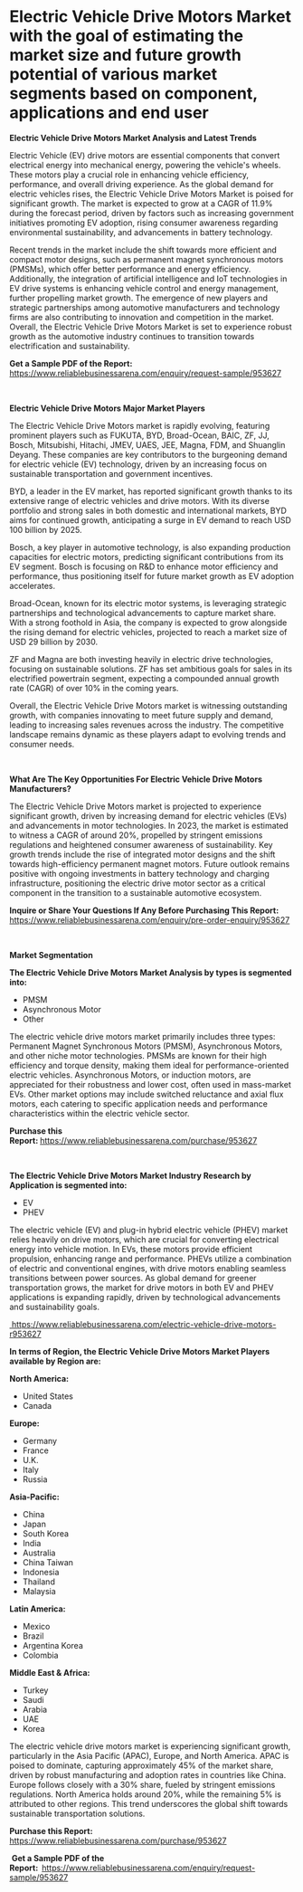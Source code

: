 <p><h1>Electric Vehicle Drive Motors Market with the goal of estimating the market size and future growth potential of various market segments based on component, applications and end user</h1></p><p><strong>Electric Vehicle Drive Motors Market Analysis and Latest Trends</strong></p>
<p><p>Electric Vehicle (EV) drive motors are essential components that convert electrical energy into mechanical energy, powering the vehicle's wheels. These motors play a crucial role in enhancing vehicle efficiency, performance, and overall driving experience. As the global demand for electric vehicles rises, the Electric Vehicle Drive Motors Market is poised for significant growth. The market is expected to grow at a CAGR of 11.9% during the forecast period, driven by factors such as increasing government initiatives promoting EV adoption, rising consumer awareness regarding environmental sustainability, and advancements in battery technology.</p><p>Recent trends in the market include the shift towards more efficient and compact motor designs, such as permanent magnet synchronous motors (PMSMs), which offer better performance and energy efficiency. Additionally, the integration of artificial intelligence and IoT technologies in EV drive systems is enhancing vehicle control and energy management, further propelling market growth. The emergence of new players and strategic partnerships among automotive manufacturers and technology firms are also contributing to innovation and competition in the market. Overall, the Electric Vehicle Drive Motors Market is set to experience robust growth as the automotive industry continues to transition towards electrification and sustainability.</p></p>
<p><strong>Get a Sample PDF of the Report:&nbsp;</strong> <a href="https://www.reliablebusinessarena.com/enquiry/request-sample/953627?utm_campaign=2532&utm_medium=2&utm_source=Github&utm_content=ia&utm_term=18042025&utm_id=electric-vehicle-drive-motors">https://www.reliablebusinessarena.com/enquiry/request-sample/953627</a></p>
<p>&nbsp;</p>
<p><strong>Electric Vehicle Drive Motors Major Market Players</strong></p>
<p><p>The Electric Vehicle Drive Motors market is rapidly evolving, featuring prominent players such as FUKUTA, BYD, Broad-Ocean, BAIC, ZF, JJ, Bosch, Mitsubishi, Hitachi, JMEV, UAES, JEE, Magna, FDM, and Shuanglin Deyang. These companies are key contributors to the burgeoning demand for electric vehicle (EV) technology, driven by an increasing focus on sustainable transportation and government incentives.</p><p>BYD, a leader in the EV market, has reported significant growth thanks to its extensive range of electric vehicles and drive motors. With its diverse portfolio and strong sales in both domestic and international markets, BYD aims for continued growth, anticipating a surge in EV demand to reach USD 100 billion by 2025.</p><p>Bosch, a key player in automotive technology, is also expanding production capacities for electric motors, predicting significant contributions from its EV segment. Bosch is focusing on R&D to enhance motor efficiency and performance, thus positioning itself for future market growth as EV adoption accelerates.</p><p>Broad-Ocean, known for its electric motor systems, is leveraging strategic partnerships and technological advancements to capture market share. With a strong foothold in Asia, the company is expected to grow alongside the rising demand for electric vehicles, projected to reach a market size of USD 29 billion by 2030.</p><p>ZF and Magna are both investing heavily in electric drive technologies, focusing on sustainable solutions. ZF has set ambitious goals for sales in its electrified powertrain segment, expecting a compounded annual growth rate (CAGR) of over 10% in the coming years.</p><p>Overall, the Electric Vehicle Drive Motors market is witnessing outstanding growth, with companies innovating to meet future supply and demand, leading to increasing sales revenues across the industry. The competitive landscape remains dynamic as these players adapt to evolving trends and consumer needs.</p></p>
<p>&nbsp;</p>
<p><strong>What Are The Key Opportunities For Electric Vehicle Drive Motors Manufacturers?</strong></p>
<p><p>The Electric Vehicle Drive Motors market is projected to experience significant growth, driven by increasing demand for electric vehicles (EVs) and advancements in motor technologies. In 2023, the market is estimated to witness a CAGR of around 20%, propelled by stringent emissions regulations and heightened consumer awareness of sustainability. Key growth trends include the rise of integrated motor designs and the shift towards high-efficiency permanent magnet motors. Future outlook remains positive with ongoing investments in battery technology and charging infrastructure, positioning the electric drive motor sector as a critical component in the transition to a sustainable automotive ecosystem.</p></p>
<p><strong>Inquire or Share Your Questions If Any Before Purchasing This Report:</strong> <a href="https://www.reliablebusinessarena.com/enquiry/pre-order-enquiry/953627?utm_campaign=2532&utm_medium=2&utm_source=Github&utm_content=ia&utm_term=18042025&utm_id=electric-vehicle-drive-motors">https://www.reliablebusinessarena.com/enquiry/pre-order-enquiry/953627</a></p>
<p>&nbsp;</p>
<p><strong>Market Segmentation</strong></p>
<p><strong>The Electric Vehicle Drive Motors Market Analysis by types is segmented into:</strong></p>
<p><ul><li>PMSM</li><li>Asynchronous Motor</li><li>Other</li></ul></p>
<p><p>The electric vehicle drive motors market primarily includes three types: Permanent Magnet Synchronous Motors (PMSM), Asynchronous Motors, and other niche motor technologies. PMSMs are known for their high efficiency and torque density, making them ideal for performance-oriented electric vehicles. Asynchronous Motors, or induction motors, are appreciated for their robustness and lower cost, often used in mass-market EVs. Other market options may include switched reluctance and axial flux motors, each catering to specific application needs and performance characteristics within the electric vehicle sector.</p></p>
<p><strong>Purchase this Report:&nbsp;</strong><a href="https://www.reliablebusinessarena.com/purchase/953627?utm_campaign=2532&utm_medium=2&utm_source=Github&utm_content=ia&utm_term=18042025&utm_id=electric-vehicle-drive-motors">https://www.reliablebusinessarena.com/purchase/953627</a></p>
<p>&nbsp;</p>
<p><strong>The Electric Vehicle Drive Motors Market Industry Research by Application is segmented into:</strong></p>
<p><ul><li>EV</li><li>PHEV</li></ul></p>
<p><p>The electric vehicle (EV) and plug-in hybrid electric vehicle (PHEV) market relies heavily on drive motors, which are crucial for converting electrical energy into vehicle motion. In EVs, these motors provide efficient propulsion, enhancing range and performance. PHEVs utilize a combination of electric and conventional engines, with drive motors enabling seamless transitions between power sources. As global demand for greener transportation grows, the market for drive motors in both EV and PHEV applications is expanding rapidly, driven by technological advancements and sustainability goals.</p></p>
<p><a href="https://www.reliablebusinessarena.com/electric-vehicle-drive-motors-r953627?utm_campaign=2532&utm_medium=2&utm_source=Github&utm_content=ia&utm_term=18042025&utm_id=electric-vehicle-drive-motors">&nbsp;https://www.reliablebusinessarena.com/electric-vehicle-drive-motors-r953627</a></p>
<p><strong>In terms of Region, the Electric Vehicle Drive Motors Market Players available by Region are:</strong></p>
<p>
    <p> <strong> North America: </strong>
        <ul>
            <li>United States</li>
            <li>Canada</li>
        </ul>
        </p> 
    <p> <strong> Europe: </strong>
        <ul>
            <li>Germany</li>
            <li>France</li>
            <li>U.K.</li>
            <li>Italy</li>
            <li>Russia</li>
        </ul>
        </p> 
    <p> <strong> Asia-Pacific: </strong>
        <ul>
            <li>China</li>
            <li>Japan</li>
            <li>South Korea</li>
            <li>India</li>
            <li>Australia</li>
            <li>China Taiwan</li>
            <li>Indonesia</li>
            <li>Thailand</li>
            <li>Malaysia</li>
        </ul>
        </p> 
    <p> <strong> Latin America: </strong>
        <ul>
            <li>Mexico</li>
            <li>Brazil</li>
            <li>Argentina Korea</li>
            <li>Colombia</li>
        </ul>
        </p> 
    <p> <strong> Middle East & Africa: </strong>
        <ul>
            <li>Turkey</li>
            <li>Saudi</li>
            <li>Arabia</li>
            <li>UAE</li>
            <li>Korea</li>
        </ul>
    </p>
    </p>
<p><p>The electric vehicle drive motors market is experiencing significant growth, particularly in the Asia Pacific (APAC), Europe, and North America. APAC is poised to dominate, capturing approximately 45% of the market share, driven by robust manufacturing and adoption rates in countries like China. Europe follows closely with a 30% share, fueled by stringent emissions regulations. North America holds around 20%, while the remaining 5% is attributed to other regions. This trend underscores the global shift towards sustainable transportation solutions.</p></p>
<p><strong>Purchase this Report: </strong><a href="https://www.reliablebusinessarena.com/purchase/953627?utm_campaign=2532&utm_medium=2&utm_source=Github&utm_content=ia&utm_term=18042025&utm_id=electric-vehicle-drive-motors">https://www.reliablebusinessarena.com/purchase/953627</a></p>
<p>&nbsp;<strong>Get a Sample PDF of the Report:&nbsp;&nbsp;</strong><a href="https://www.reliablebusinessarena.com/enquiry/request-sample/953627?utm_campaign=2532&utm_medium=2&utm_source=Github&utm_content=ia&utm_term=18042025&utm_id=electric-vehicle-drive-motors">https://www.reliablebusinessarena.com/enquiry/request-sample/953627</a></p>
<p><strong></strong></p>
<p><p></p><p></p><p></p></p>